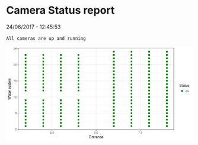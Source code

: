 Camera Status report
================
24/06/2017 - 12:45:53

    All cameras are up and running

![](camreport_files/figure-markdown_github/unnamed-chunk-2-1.png)
